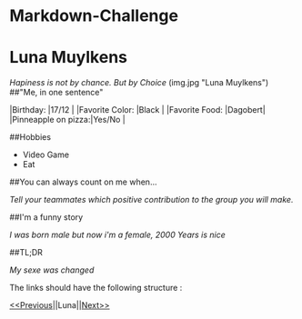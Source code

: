 # Markdown-Challenge
Luna Muylkens
=============
_Hapiness is not by chance. But by Choice_
(img.jpg "Luna Muylkens")
##"Me, in one sentence"

|Birthday:           |17/12   |
|Favorite Color:     |Black   |
|Favorite Food:      |Dagobert|
|Pinneapple on pizza:|Yes/No  |

##Hobbies

* Video Game
* Eat

##You can always count on me when...

_Tell your teammates which positive contribution to the group you will make._

##I'm a funny story 

_I was born male but now i'm a female, 2000 Years is nice_

##TL;DR

_My sexe was changed_

The links should have the following structure : 

[<<Previous](#)||Luna||[Next>>](#)
